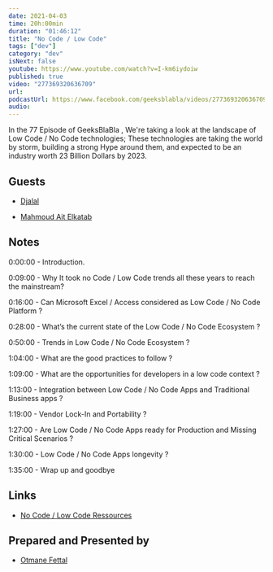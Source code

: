 ```yaml
---
date: 2021-04-03
time: 20h:00min
duration: "01:46:12"
title: "No Code / Low Code"
tags: ["dev"]
category: "dev"
isNext: false
youtube: https://www.youtube.com/watch?v=I-km6iydoiw
published: true
video: "277369320636709"
url:
podcastUrl: https://www.facebook.com/geeksblabla/videos/277369320636709
audio:
---
```


In the 77 Episode of GeeksBlaBla , We're taking a look at the landscape of Low Code / No Code technologies; These technologies are taking the world by storm, building a strong Hype around them, and expected to be an industry worth 23 Billion Dollars by 2023.

## Guests

- [Djalal](https://twitter.com/enlamp)

- [Mahmoud Ait Elkatab](https://twitter.com/mahmoudaitkatab)

## Notes

0:00:00 - Introduction.

0:09:00 - Why It took no Code / Low Code trends all these years to reach the mainstream?

0:16:00 - Can Microsoft Excel / Access considered as Low Code / No Code Platform ?

0:28:00 - What’s the current state of the Low Code / No Code Ecosystem ?

0:50:00 - Trends in Low Code / No Code Ecosystem ?

1:04:00 - What are the good practices to follow ?

1:09:00 - What are the opportunities for developers in a low code context ?

1:13:00 - Integration between Low Code / No Code Apps and Traditional Business apps ?

1:19:00 - Vendor Lock-In and Portability ?

1:27:00 - Are Low Code / No Code Apps ready for Production and Missing Critical Scenarios ?

1:30:00 - Low Code / No Code Apps longevity ?

1:35:00 - Wrap up and goodbye

## Links

- [No Code / Low Code Ressources](https://www.notion.so/espacelogistique/NoCode-Links-80fb4687b7844bc5ae2e342cdcec818e)

## Prepared and Presented by

- [Otmane Fettal](https://twitter.com/ofettal)
